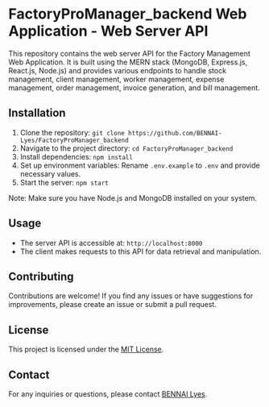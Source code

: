 
# FactoryProManager_backend Web Application - Web Server API

This repository contains the web server API for the Factory Management Web Application. It is built using the MERN stack (MongoDB, Express.js, React.js, Node.js) and provides various endpoints to handle stock management, client management, worker management, expense management, order management, invoice generation, and bill management.

## Installation

1. Clone the repository: `git clone https://github.com/BENNAI-Lyes/FactoryProManager_backend`
2. Navigate to the project directory: `cd FactoryProManager_backend`
3. Install dependencies: `npm install`
4. Set up environment variables: Rename `.env.example` to `.env` and provide necessary values.
5. Start the server: `npm start`

Note: Make sure you have Node.js and MongoDB installed on your system.

## Usage

- The server API is accessible at: `http://localhost:8000`
- The client makes requests to this API for data retrieval and manipulation.

## Contributing

Contributions are welcome! If you find any issues or have suggestions for improvements, please create an issue or submit a pull request.

## License

This project is licensed under the [MIT License](https://opensource.org/license/mit/).

## Contact

For any inquiries or questions, please contact [BENNAI Lyes](mailto:bennailyes19@gmail.com).
